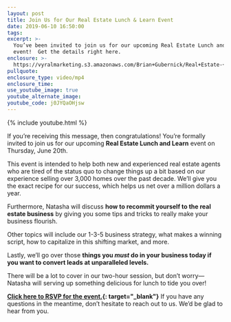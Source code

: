 ```yaml
---
layout: post
title: Join Us for Our Real Estate Lunch & Learn Event
date: 2019-06-10 16:50:00
tags:
excerpt: >-
  You’ve been invited to join us for our upcoming Real Estate Lunch and Learn
  event!  Get the details right here.
enclosure: >-
  https://vyralmarketing.s3.amazonaws.com/Brian+Gubernick/Real+Estate-+You're+Invited+to+Our+Real+Estate+Lunch+and+Learn+Event.mp4
pullquote:
enclosure_type: video/mp4
enclosure_time:
use_youtube_image: true
youtube_alternate_image:
youtube_code: j0JYQaOHjsw
---
```


{% include youtube.html %}

If you’re receiving this message, then congratulations\! You’re formally invited to join us for our upcoming **Real Estate Lunch and Learn** event on Thursday, June 20th.

This event is intended to help both new and experienced real estate agents who are tired of the status quo to change things up a bit based on our experience selling over 3,000 homes over the past decade. We’ll give you the exact recipe for our success, which helps us net over a million dollars a year.

Furthermore, Natasha will discuss **how to recommit yourself to the real estate business** by giving you some tips and tricks to really make your business flourish.

Other topics will include our 1-3-5 business strategy, what makes a winning script, how to capitalize in this shifting market, and more.

Lastly, we’ll go over those **things you *must* do in your business today if you want to convert leads at unparalleled levels.**

There will be a lot to cover in our two-hour session, but don’t worry—Natasha will serving up something delicious for lunch to tide you over\!

**[Click here to RSVP for the event.](https://www.eventbrite.com/e/real-estate-training-lunch-and-learn-tickets-60209741959){: target="_blank"}** If you have any questions in the meantime, don’t hesitate to reach out to us. We’d be glad to hear from you.
